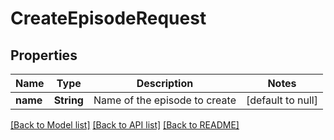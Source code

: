 # CreateEpisodeRequest
## Properties

| Name | Type | Description | Notes |
|------------ | ------------- | ------------- | -------------|
| **name** | **String** | Name of the episode to create | [default to null] |

[[Back to Model list]](../README.md#documentation-for-models) [[Back to API list]](../README.md#documentation-for-api-endpoints) [[Back to README]](../README.md)

